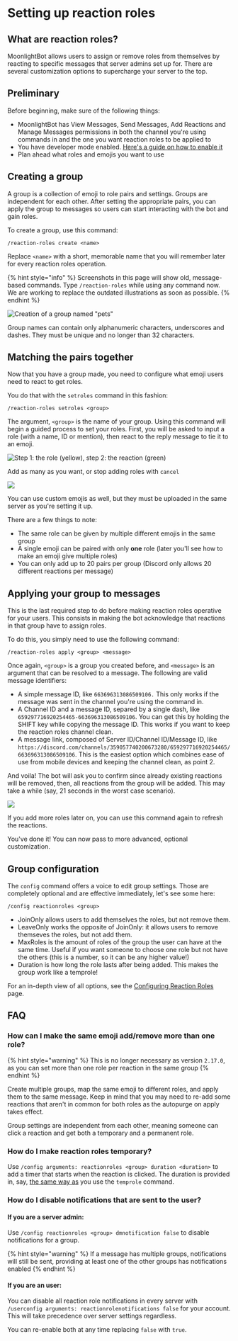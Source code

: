 # Setting up reaction roles

## What are reaction roles?

MoonlightBot allows users to assign or remove roles from themselves by reacting to specific messages that server admins set up for. There are several customization options to supercharge your server to the top.

## Preliminary

Before beginning, make sure of the following things:

* MoonlightBot has View Messages, Send Messages, Add Reactions and Manage Messages permissions in both the channel you're using commands in and the one you want reaction roles to be applied to
* You have developer mode enabled. [Here's a guide on how to enable it](https://moonlightbot.gitbook.io/docs/advanced/developer-mode)
* Plan ahead what roles and emojis you want to use

## Creating a group

A group is a collection of emoji to role pairs and settings. Groups are independent for each other. After setting the appropriate pairs, you can apply the group to messages so users can start interacting with the bot and gain roles.

To create a group, use this command:

```
/reaction-roles create <name>
```

Replace `<name>` with a short, memorable name that you will remember later for every reaction roles operation.

{% hint style="info" %}
Screenshots in this page will show old, message-based commands. Type `/reaction-roles` while using any command now. We are working to replace the outdated illustrations as soon as possible.
{% endhint %}

![Creation of a group named "pets"](<../.gitbook/assets/immagine (9).png>)

Group names can contain only alphanumeric characters, underscores and dashes. They must be unique and no longer than 32 characters.

## Matching the pairs together

Now that you have a group made, you need to configure what emoji users need to react to get roles.

You do that with the `setroles` command in this fashion:

```
/reaction-roles setroles <group>
```

The argument, `<group>` is the name of your group. Using this command will begin a guided process to set your roles. First, you will be asked to input a role (with a name, ID or mention), then react to the reply message to tie it to an emoji.

![Step 1: the role (yellow), step 2: the reaction (green)](<../.gitbook/assets/immagine (10).png>)

Add as many as you want, or stop adding roles with `cancel`

![](<../.gitbook/assets/immagine (11).png>)

You can use custom emojis as well, but they must be uploaded in the same server as you're setting it up.

There are a few things to note:

* The same role can be given by multiple different emojis in the same group
* A single emoji can be paired with only **one** role (later you'll see how to make an emoji give multiple roles)
* You can only add up to 20 pairs per group (Discord only allows 20 different reactions per message)

## Applying your group to messages

This is the last required step to do before making reaction roles operative for your users. This consists in making the bot acknowledge that reactions in that group have to assign roles.

To do this, you simply need to use the following command:

```
/reaction-roles apply <group> <message>
```

Once again, `<group>` is a group you created before, and `<message>` is an argument that can be resolved to a message. The following are valid message identifiers:

* A simple message ID, like `663696313086509106.` This only works if the message was sent in the channel you're using the command in.
* A Channel ID and a message ID, separed by a single dash, like `659297716920254465-663696313086509106`. You can get this by holding the SHIFT key while copying the message ID. This works if you want to keep the reaction roles channel clean.
* A message link, composed of Server ID/Channel ID/Message ID, like `https://discord.com/channels/359057740200673280/659297716920254465/663696313086509106`. This is the easiest option which combines ease of use from mobile devices and keeping the channel clean, as point 2.

And voila! The bot will ask you to confirm since already existing reactions will be removed, then, all reactions from the group will be added. This may take a while (say, 21 seconds in the worst case scenario).

![](<../.gitbook/assets/immagine (12).png>)

If you add more roles later on, you can use this command again to refresh the reactions.

You've done it! You can now pass to more advanced, optional customization.

## Group configuration

The `config` command offers a voice to edit group settings. Those are completely optional and are effective immediately, let's see some here:

```
/config reactionroles <group>
```

* JoinOnly allows users to add themselves the roles, but not remove them.
* LeaveOnly works the opposite of JoinOnly: it allows users to remove themseves the roles, but not add them.
* MaxRoles is the amount of roles of the group the user can have at the same time. Useful if you want someone to choose one role but not have the others (this is a number, so it can be any higher value!)
* Duration is how long the role lasts after being added. This makes the group work like a temprole!

For an in-depth view of all options, see the [Configuring Reaction Roles](../admin-commands/config/configuring-reaction-roles.md) page.

## FAQ

### How can I make the same emoji add/remove more than one role?

{% hint style="warning" %}
This is no longer necessary as version `2.17.0`, as you can set more than one role per reaction in the same group
{% endhint %}

Create multiple groups, map the same emoji to different roles, and apply them to the same message. Keep in mind that you may need to re-add some reactions that aren't in common for both roles as the autopurge on apply takes effect.

Group settings are independent from each other, meaning someone can click a reaction and get both a temporary and a permanent role.

### How do I make reaction roles temporary?

Use `/config arguments: reactionroles <group> duration <duration>` to add a timer that starts when the reaction is clicked. The duration is provided in, say, [the same way as](arguments.md#durations) you use the `temprole` command.

### How do I disable notifications that are sent to the user?

#### If you are a server admin:

Use `/config reactionroles <group> dmnotification false` to disable notifications for a group.

{% hint style="warning" %}
If a message has multiple groups, notifications will still be sent, providing at least one of the other groups has notifications enabled
{% endhint %}

#### If you are an user:

You can disable all reaction role notifications in every server with `/userconfig arguments: reactionrolenotifications false` for your account. This will take precedence over server settings regardless.

You can re-enable both at any time replacing `false` with `true`.
